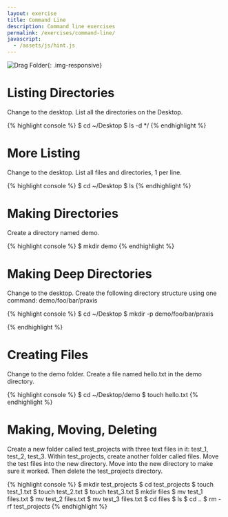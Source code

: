 ```yaml
---
layout: exercise
title: Command Line
description: Command line exercises
permalink: /exercises/command-line/
javascript:
  - /assets/js/hint.js
---
```


![Drag Folder](http://media.24ways.org/2013/coyier/drag-folder.gif){: .img-responsive}

# Listing Directories

Change to the desktop. List all the directories on the Desktop.

{% highlight console %}
$ cd ~/Desktop
$ ls -d */
{% endhighlight %}

# More Listing

Change to the desktop. List all files and directories, 1 per line.

{% highlight console %}
$ cd ~/Desktop
$ ls
{% endhighlight %}

# Making Directories

Create a directory named demo.

{% highlight console %}
$ mkdir demo
{% endhighlight %}

# Making Deep Directories

Change to the desktop. Create the following directory structure using one command: demo/foo/bar/praxis

{% highlight console %}
$ cd ~/Desktop
$ mkdir -p demo/foo/bar/praxis

{% endhighlight %}

# Creating Files

Change to the demo folder. Create a file named hello.txt in the demo directory.

 {% highlight console %}
$ cd ~/Desktop/demo
$ touch hello.txt
{% endhighlight %}

# Making, Moving, Deleting

Create a new folder called test_projects with three text files in it: test_1, test_2, test_3. Within test_projects, create another folder called files. Move the test files into the new directory. Move into the new directory to make sure it worked. Then delete the test_projects directory.

{% highlight console %}
$ mkdir test_projects
$ cd test_projects
$ touch test_1.txt
$ touch test_2.txt
$ touch test_3.txt
$ mkdir files
$ mv test_1 files.txt
$ mv test_2 files.txt
$ mv test_3 files.txt
$ cd files
$ ls
$ cd ..
$ rm -rf test_projects
{% endhighlight %}
